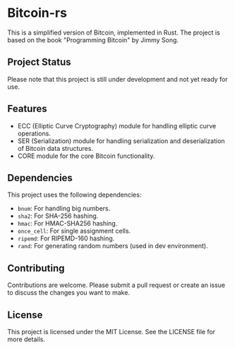 # Bitcoin-rs

This is a simplified version of Bitcoin, implemented in Rust. The project is based on the book "Programming Bitcoin" by Jimmy Song.

## Project Status

Please note that this project is still under development and not yet ready for use.

## Features

- ECC (Elliptic Curve Cryptography) module for handling elliptic curve operations.
- SER (Serialization) module for handling serialization and deserialization of Bitcoin data structures.
- CORE module for the core Bitcoin functionality.

## Dependencies

This project uses the following dependencies:

- `bnum`: For handling big numbers.
- `sha2`: For SHA-256 hashing.
- `hmac`: For HMAC-SHA256 hashing.
- `once_cell`: For single assignment cells.
- `ripemd`: For RIPEMD-160 hashing.
- `rand`: For generating random numbers (used in dev environment).

## Contributing

Contributions are welcome. Please submit a pull request or create an issue to discuss the changes you want to make.

## License

This project is licensed under the MIT License. See the LICENSE file for more details.